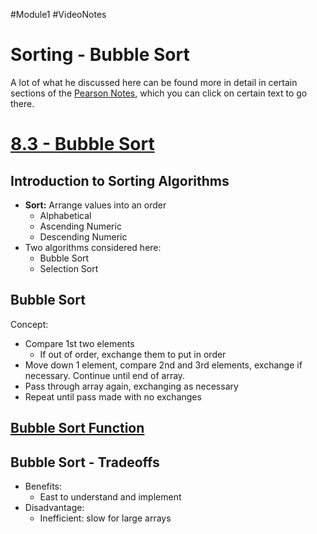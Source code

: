 #Module1 #VideoNotes 
# Sorting - Bubble Sort
A lot of what he discussed here can be found more in detail in certain sections of the [Pearson Notes](../Pearson%20Notes), which you can click on certain text to go there.

# [8.3 - Bubble Sort](../Pearson%20Notes/8.3%20Focus%20on%20Software%20Engineering.md#Bubble-Sort)
## Introduction to Sorting Algorithms
- **Sort:** Arrange values into an order
	- Alphabetical
	- Ascending Numeric
	- Descending Numeric
- Two algorithms considered here:
	- Bubble Sort
	- Selection Sort

## Bubble Sort
Concept:
- Compare 1st two elements
	- If out of order, exchange them to put in order
- Move down 1 element, compare 2nd and 3rd elements, exchange if necessary. Continue until end of array.
- Pass through array again, exchanging as necessary
- Repeat until pass made with no exchanges

## [Bubble Sort Function](../Pearson%20Notes/8.3%20Focus%20on%20Software%20Engineering.md#Bubble-Sort-Code)

## Bubble Sort - Tradeoffs
- Benefits:
	- East to understand and implement
- Disadvantage:
	- Inefficient: slow for large arrays